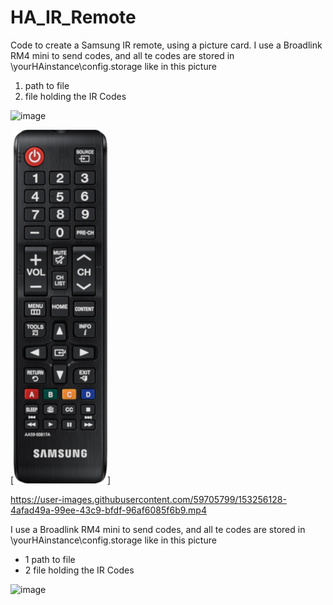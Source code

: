 # HA_IR_Remote
Code to create a Samsung IR remote, using a picture card.
I use a Broadlink RM4 mini to send codes, and all te codes are stored in \\yourHAinstance\config\.storage like in this picture

1. path to file
2. file holding the IR Codes

![image](https://user-images.githubusercontent.com/59705799/153267548-96595855-8157-4c35-9cad-fda2d035776d.png)

[![Watch the video](https://github.com/jopdk/HA_IR_Remote/blob/main/samsungremote_150.png)]

https://user-images.githubusercontent.com/59705799/153256128-4afad49a-99ee-43c9-bfdf-96af6085f6b9.mp4

I use a Broadlink RM4 mini to send codes, and all te codes are stored in \\yourHAinstance\config\.storage like in this picture

* 1 path to file
* 2 file holding the IR Codes

![image](https://user-images.githubusercontent.com/59705799/153267548-96595855-8157-4c35-9cad-fda2d035776d.png)
